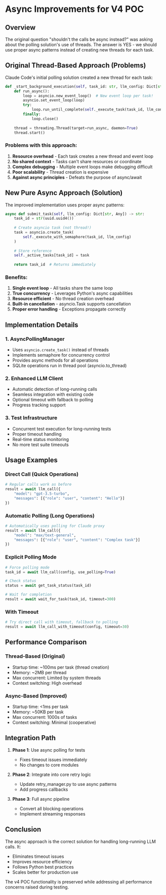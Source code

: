 # Async Improvements for V4 POC

## Overview

The original question "shouldn't the calls be async instead?" was asking about the polling solution's use of threads. The answer is YES - we should use proper async patterns instead of creating new threads for each task.

## Original Thread-Based Approach (Problems)

Claude Code's initial polling solution created a new thread for each task:

```python
def _start_background_execution(self, task_id: str, llm_config: Dict[str, Any]):
    def run_async():
        loop = asyncio.new_event_loop()  # New event loop per task!
        asyncio.set_event_loop(loop)
        try:
            loop.run_until_complete(self._execute_task(task_id, llm_config))
        finally:
            loop.close()
    
    thread = threading.Thread(target=run_async, daemon=True)
    thread.start()
```

### Problems with this approach:
1. **Resource overhead** - Each task creates a new thread and event loop
2. **No shared context** - Tasks can't share resources or coordinate
3. **Complex debugging** - Multiple event loops make debugging difficult
4. **Poor scalability** - Thread creation is expensive
5. **Against async principles** - Defeats the purpose of async/await

## New Pure Async Approach (Solution)

The improved implementation uses proper async patterns:

```python
async def submit_task(self, llm_config: Dict[str, Any]) -> str:
    task_id = str(uuid.uuid4())
    
    # Create asyncio task (not thread!)
    task = asyncio.create_task(
        self._execute_with_semaphore(task_id, llm_config)
    )
    
    # Store reference
    self._active_tasks[task_id] = task
    
    return task_id  # Returns immediately
```

### Benefits:
1. **Single event loop** - All tasks share the same loop
2. **True concurrency** - Leverages Python's async capabilities
3. **Resource efficient** - No thread creation overhead
4. **Built-in cancellation** - asyncio.Task supports cancellation
5. **Proper error handling** - Exceptions propagate correctly

## Implementation Details

### 1. AsyncPollingManager
- Uses `asyncio.create_task()` instead of threads
- Implements semaphore for concurrency control
- Provides async methods for all operations
- SQLite operations run in thread pool (asyncio.to_thread)

### 2. Enhanced LLM Client
- Automatic detection of long-running calls
- Seamless integration with existing code
- Optional timeout with fallback to polling
- Progress tracking support

### 3. Test Infrastructure
- Concurrent test execution for long-running tests
- Proper timeout handling
- Real-time status monitoring
- No more test suite timeouts

## Usage Examples

### Direct Call (Quick Operations)
```python
# Regular calls work as before
result = await llm_call({
    "model": "gpt-3.5-turbo",
    "messages": [{"role": "user", "content": "Hello"}]
})
```

### Automatic Polling (Long Operations)
```python
# Automatically uses polling for Claude proxy
result = await llm_call({
    "model": "max/text-general",
    "messages": [{"role": "user", "content": "Complex task"}]
})
```

### Explicit Polling Mode
```python
# Force polling mode
task_id = await llm_call(config, use_polling=True)

# Check status
status = await get_task_status(task_id)

# Wait for completion
result = await wait_for_task(task_id, timeout=300)
```

### With Timeout
```python
# Try direct call with timeout, fallback to polling
result = await llm_call_with_timeout(config, timeout=30)
```

## Performance Comparison

### Thread-Based (Original)
- Startup time: ~100ms per task (thread creation)
- Memory: ~2MB per thread
- Max concurrent: Limited by system threads
- Context switching: High overhead

### Async-Based (Improved)
- Startup time: <1ms per task
- Memory: ~50KB per task
- Max concurrent: 1000s of tasks
- Context switching: Minimal (cooperative)

## Integration Path

1. **Phase 1**: Use async polling for tests
   - Fixes timeout issues immediately
   - No changes to core modules

2. **Phase 2**: Integrate into core retry logic
   - Update retry_manager.py to use async patterns
   - Add progress callbacks

3. **Phase 3**: Full async pipeline
   - Convert all blocking operations
   - Implement streaming responses

## Conclusion

The async approach is the correct solution for handling long-running LLM calls. It:
- Eliminates timeout issues
- Improves resource efficiency
- Follows Python best practices
- Scales better for production use

The v4 POC functionality is preserved while addressing all performance concerns raised during testing.
